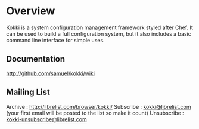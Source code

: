 
Overview
========

Kokki is a system configuration management framework styled after Chef. It can
be used to build a full configuration system, but it also includes a basic
command line interface for simple uses.

Documentation
-------------

http://github.com/samuel/kokki/wiki

Mailing List
------------

Archive : http://librelist.com/browser/kokki/
Subscribe : kokki@librelist.com (your first email will be posted to the list so make it count)
Unsubscribe : kokki-unsubscribe@librelist.com
